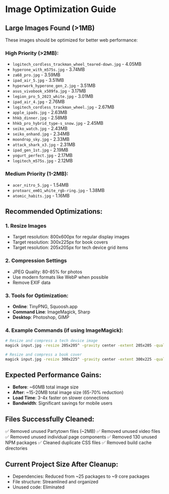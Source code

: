 # Image Optimization Guide

## Large Images Found (>1MB)
These images should be optimized for better web performance:

### High Priority (>2MB):
- `logitech_cordless_trackman_wheel_teared-down.jpg` - 4.05MB
- `hyperone_with_m575s.jpg` - 3.74MB  
- `za68_pro.jpg` - 3.59MB
- `ipad_air_5.jpg` - 3.51MB
- `hyperwork_hyperone_gen_2.jpg` - 3.51MB
- `asus_vivobook_x509fa.jpg` - 3.17MB
- `legion_pro_5_2023_white.jpg` - 3.01MB
- `ipad_air_4.jpg` - 2.76MB
- `logitech_cordless_trackman_wheel.jpg` - 2.67MB
- `apple_ipads.jpg` - 2.63MB
- `hhkb_dinner.jpg` - 2.58MB
- `hhkb_pro_hybrid_type-s_snow.jpg` - 2.45MB
- `seiko_watch.jpg` - 2.43MB
- `seiko_onhand.jpg` - 2.34MB
- `moondrop_sky.jpg` - 2.33MB
- `attack_shark_x3.jpg` - 2.31MB
- `ipad_gen_1st.jpg` - 2.19MB
- `yogurt_perfect.jpg` - 2.17MB
- `logitech_m575s.jpg` - 2.12MB

### Medium Priority (1-2MB):
- `acer_nitro_5.jpg` - 1.54MB
- `protoarc_em01_white_rgb-ring.jpg` - 1.38MB
- `atomic_habits.jpg` - 1.16MB

## Recommended Optimizations:

### 1. Resize Images
- Target resolution: 800x600px for regular display images
- Target resolution: 300x225px for book covers
- Target resolution: 205x205px for tech device grid items

### 2. Compression Settings
- JPEG Quality: 80-85% for photos
- Use modern formats like WebP when possible
- Remove EXIF data

### 3. Tools for Optimization:
- **Online**: TinyPNG, Squoosh.app
- **Command Line**: ImageMagick, Sharp
- **Desktop**: Photoshop, GIMP

### 4. Example Commands (if using ImageMagick):
```bash
# Resize and compress a tech device image
magick input.jpg -resize 205x205^ -gravity center -extent 205x205 -quality 85 output.jpg

# Resize and compress a book cover
magick input.jpg -resize 300x225^ -gravity center -extent 300x225 -quality 85 output.jpg
```

## Expected Performance Gains:
- **Before**: ~60MB total image size
- **After**: ~15-20MB total image size (65-70% reduction)
- **Load Time**: 3-4x faster on slower connections
- **Bandwidth**: Significant savings for mobile users

## Files Successfully Cleaned:
✅ Removed unused Partytown files (~2MB)
✅ Removed unused video files 
✅ Removed unused individual page components
✅ Removed 130 unused NPM packages
✅ Cleaned duplicate CSS files
✅ Removed build cache directories

## Current Project Size After Cleanup:
- Dependencies: Reduced from ~25 packages to ~9 core packages
- File structure: Streamlined and organized
- Unused code: Eliminated
